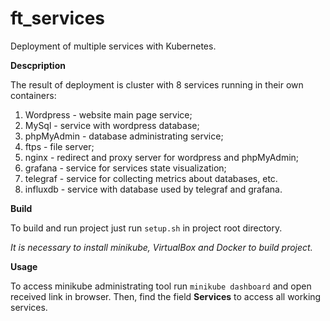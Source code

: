 # ft_services

Deployment of multiple services with Kubernetes.

**Descpription**

The result of deployment is cluster with 8 services running in their own containers:
1) Wordpress - website main page service;
2) MySql - service with wordpress database;
3) phpMyAdmin - database administrating service;
4) ftps - file server;
5) nginx - redirect and proxy server for wordpress and phpMyAdmin;
6) grafana - service for services state visualization;
7) telegraf - service for collecting metrics about databases, etc.
8) influxdb - service with database used by telegraf and grafana.

**Build**

To build and run project just run `setup.sh` in project root directory.

_It is necessary to install minikube, VirtualBox and Docker to build project._

**Usage**

To access minikube administrating tool run `minikube dashboard` and open received link in browser. Then, find the field **Services** to access all working services.
